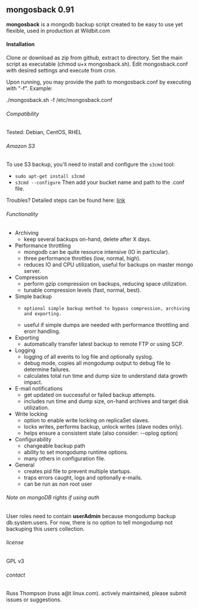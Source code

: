 ## mongosback 0.91
**mongosback** is a mongodb backup script created to be easy to use yet flexible, used in production at Wildbit.com

#### Installation
Clone or download as zip from github, extract to directory.  Set the main script as executable (chmod u+x mongosback.sh).  Edit mongosback.conf with desired settings and execute from cron.

Upon running, you may provide the path to mongosback.conf by executing with "-f".  Example:

./mongosback.sh -f /etc/mongosback.conf

###### Compatibility
Tested:  Debian, CentOS, RHEL

###### Amazon S3
To use S3 backup, you'll need to install and configure the `s3cmd` tool:
- `sudo apt-get install s3cmd`
- `s3cmd --configure`
Then add your bucket name and path to the .conf file.

Troubles? Detailed steps can be found here: [link](http://lawsonry.com/2014/03/install-s3cmd-ubuntu/)

###### Functionality
* Archiving
  *	keep several backups on-hand, delete after X days.  
* Performance throttling  
  *	mongodb can be quite resource intensive (IO in particular).  
  * three performance throttles (low, normal, high).  
  * reduces IO and CPU utilization, useful for backups on master mongo server.  
* Compression  
  *	perform gzip compression on backups, reducing space utilization.
  * tunable compression levels (fast, normal, best).
* Simple backup
  *     optional simple backup method to bypass compression, archiving and exporting.
  * useful if simple dumps are needed with performance throttling and erorr handling.
* Exporting
  * automatically transfer latest backup to remote FTP or using SCP.
* Logging
  * logging of all events to log file and optionally syslog.
  * debug mode, copies all mongodump output to debug file to determine failures.
  * calculates total run time and dump size to understand data growth impact.
* E-mail notifications
  *	get updated on successful or failed backup attempts.
  * includes run time and dump size, on-hand archives and target disk utilization.
* Write locking
  * option to enable write locking on replicaSet slaves.
  * locks writes, performs backup, unlock writes (slave nodes only).
  * helps ensure a consistent state (also consider: --oplog option)
* Configurability
    * changeable backup path
    * ability to set mongodump runtime options.
    * many others in configuration file.
* General
    * creates pid file to prevent multiple startups.
    * traps errors caught, logs and optionally e-mails.
    * can be run as non root user

###### Note on mongoDB rights if using auth
User roles need to contain **userAdmin** because mongodump backup db.system.users.
For now, there is no option to tell mongodump not backuping this users collection.


###### license

GPL v3

###### contact

Russ Thompson (russ a@t linux.com).  actively maintained, please submit issues or suggestions.
